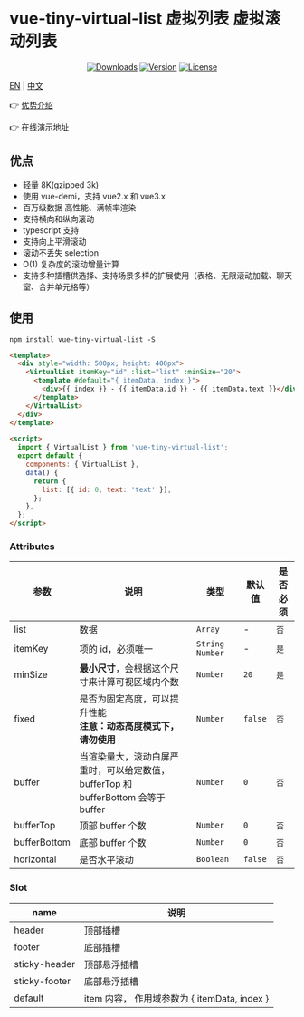 # vue-tiny-virtual-list 虚拟列表 虚拟滚动列表

<p align="center">
  <a href="https://npmcharts.com/compare/vue-tiny-virtual-list?minimal=true"><img src="https://img.shields.io/npm/dm/vue-tiny-virtual-list.svg?sanitize=true" alt="Downloads"></a>
  <a href="https://www.npmjs.com/package/vue-tiny-virtual-list"><img src="https://img.shields.io/npm/v/vue-tiny-virtual-list.svg?sanitize=true" alt="Version"></a>
  <a href="https://www.npmjs.com/package/vue-tiny-virtual-list"><img src="https://img.shields.io/npm/l/vue-tiny-virtual-list.svg?sanitize=true" alt="License"></a>
</p>

<a href="./README.md" target="_blank">EN</a> | <a href="./README_cn.md" target="_blank">中文</a>

👉 <a href="https://d8diegi800.feishu.cn/wiki/MX2Vwn1RWiwUsokjhshcr6sVnNb?from=from_copylink" target="_blank">优势介绍</a>

👉 <a href="https://keno-lee.github.io/vue-tiny-virtual-list/" target="_blank">在线演示地址</a>

## 优点

- 轻量 8K(gzipped 3k)
- 使用 vue-demi，支持 vue2.x 和 vue3.x
- 百万级数据 高性能、满帧率渲染
- 支持横向和纵向滚动
- typescript 支持
- 支持向上平滑滚动
- 滚动不丢失 selection
- O(1) 复杂度的滚动增量计算
- 支持多种插槽供选择、支持场景多样的扩展使用（表格、无限滚动加载、聊天室、合并单元格等）

## 使用

```shell
npm install vue-tiny-virtual-list -S
```

```html
<template>
  <div style="width: 500px; height: 400px">
    <VirtualList itemKey="id" :list="list" :minSize="20">
      <template #default="{ itemData, index }">
        <div>{{ index }} - {{ itemData.id }} - {{ itemData.text }}</div>
      </template>
    </VirtualList>
  </div>
</template>

<script>
  import { VirtualList } from 'vue-tiny-virtual-list';
  export default {
    components: { VirtualList },
    data() {
      return {
        list: [{ id: 0, text: 'text' }],
      };
    },
  };
</script>
```

### Attributes

| 参数         | 说明                                                                              | 类型             | 默认值  | 是否必须 |
| ------------ | --------------------------------------------------------------------------------- | ---------------- | ------- | -------- |
| list         | 数据                                                                              | `Array`          | -       | `否`     |
| itemKey      | 项的 id，必须唯一                                                                 | `String  Number` | -       | `是`     |
| minSize      | **最小尺寸**，会根据这个尺寸来计算可视区域内个数                                  | `Number`         | `20`    | `是`     |
| fixed        | 是否为固定高度，可以提升性能<br />**注意：动态高度模式下，请勿使用**              | `Number`         | `false` | `否`     |
| buffer       | 当渲染量大，滚动白屏严重时，可以给定数值，bufferTop 和 bufferBottom 会等于 buffer | `Number`         | `0`     | `否`     |
| bufferTop    | 顶部 buffer 个数                                                                  | `Number`         | `0`     | `否`     |
| bufferBottom | 底部 buffer 个数                                                                  | `Number`         | `0`     | `否`     |
| horizontal   | 是否水平滚动                                                                      | `Boolean`        | `false` | `否`     |

### Slot

| name          | 说明                                         |
| ------------- | -------------------------------------------- |
| header        | 顶部插槽                                     |
| footer        | 底部插槽                                     |
| sticky-header | 顶部悬浮插槽                                 |
| sticky-footer | 底部悬浮插槽                                 |
| default       | item 内容， 作用域参数为 { itemData, index } |
